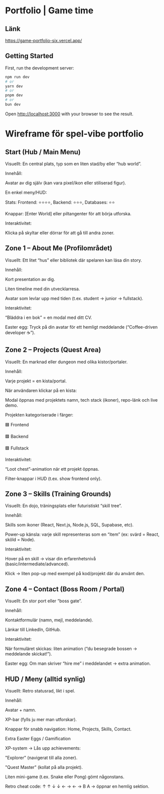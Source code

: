 # Portfolio | Game time

## Länk

https://game-portfolio-six.vercel.app/

## Getting Started

First, run the development server:

```bash
npm run dev
# or
yarn dev
# or
pnpm dev
# or
bun dev
```

Open [http://localhost:3000](http://localhost:3000) with your browser to see the result.

# Wireframe för spel-vibe portfolio

## Start (Hub / Main Menu)

Visuellt: En central plats, typ som en liten stad/by eller “hub world”.

Innehåll:

Avatar av dig själv (kan vara pixel/ikon eller stiliserad figur).

En enkel meny/HUD:

Stats: Frontend: ⭐⭐⭐⭐, Backend: ⭐⭐⭐, Databases: ⭐⭐

Knappar: [Enter World] eller piltangenter för att börja utforska.

Interaktivitet:

Klicka på skyltar eller dörrar för att gå till andra zoner.

## Zone 1 – About Me (Profilområdet)

Visuellt: Ett litet “hus” eller bibliotek där spelaren kan läsa din story.

Innehåll:

Kort presentation av dig.

Liten timeline med din utvecklarresa.

Avatar som levlar upp med tiden (t.ex. student → junior → fullstack).

Interaktivitet:

“Bläddra i en bok” = en modal med ditt CV.

Easter egg: Tryck på din avatar för ett hemligt meddelande (“Coffee-driven developer ☕”).

## Zone 2 – Projects (Quest Area)

Visuellt: En marknad eller dungeon med olika kistor/portaler.

Innehåll:

Varje projekt = en kista/portal.

När användaren klickar på en kista:

Modal öppnas med projektets namn, tech stack (ikoner), repo-länk och live demo.

Projekten kategoriserade i färger:

🟦 Frontend

🟩 Backend

🟪 Fullstack

Interaktivitet:

“Loot chest”-animation när ett projekt öppnas.

Filter-knappar i HUD (t.ex. show frontend only).

## Zone 3 – Skills (Training Grounds)

Visuellt: En dojo, träningsplats eller futuristiskt “skill tree”.

Innehåll:

Skills som ikoner (React, Next.js, Node.js, SQL, Supabase, etc).

Power-up känsla: varje skill representeras som en “item” (ex: svärd = React, sköld = Node).

Interaktivitet:

Hover på en skill → visar din erfarenhetsnivå (basic/intermediate/advanced).

Klick → liten pop-up med exempel på kod/projekt där du använt den.

## Zone 4 – Contact (Boss Room / Portal)

Visuellt: En stor port eller “boss gate”.

Innehåll:

Kontaktformulär (namn, mejl, meddelande).

Länkar till LinkedIn, GitHub.

Interaktivitet:

När formuläret skickas: liten animation (“du besegrade bossen → meddelande skickat!”).

Easter egg: Om man skriver “hire me” i meddelandet → extra animation.

## HUD / Meny (alltid synlig)

Visuellt: Retro statusrad, likt i spel.

Innehåll:

Avatar + namn.

XP-bar (fylls ju mer man utforskar).

Knappar för snabb navigation: Home, Projects, Skills, Contact.

Extra Easter Eggs / Gamification

XP-system → Lås upp achievements:

"Explorer" (navigerat till alla zoner).

"Quest Master" (kollat på alla projekt).

Liten mini-game (t.ex. Snake eller Pong) gömt någonstans.

Retro cheat code: ↑ ↑ ↓ ↓ ← → ← → B A → öppnar en hemlig sektion.
